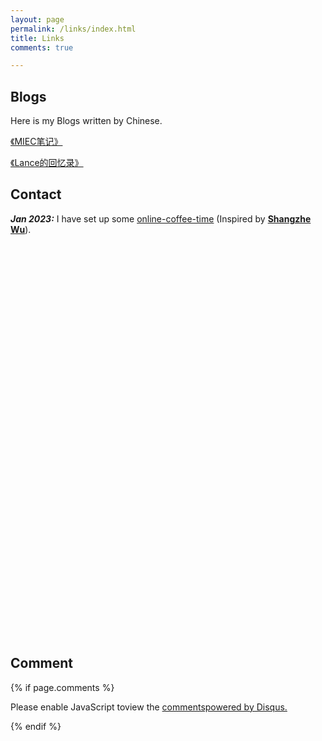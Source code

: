 ```yaml
---
layout: page
permalink: /links/index.html
title: Links
comments: true

---
```


## Blogs

Here is my Blogs written by Chinese.

[《MIEC笔记》](https://mieclance.club/bao/lance-note)

[《Lance的回忆录》](https://mieclance.club/bao/lance-memoirs)

## Contact

***Jan 2023:*** I have set up some [online-coffee-time](https://calendly.com/lancecai/meet-with-lance) (Inspired by **[Shangzhe Wu](https://elliottwu.com/)**).

<!-- Calendly inline widget begin -->

<div class="calendly-inline-widget" data-url="https://calendly.com/lancecai/meet-with-lance" style="min-width:320px;height:630px;"></div>
<script type="text/javascript" src="https://assets.calendly.com/assets/external/widget.js" async></script>

<!-- Calendly inline widget end -->

## Comment

{% if page.comments %}
<div id="disqus_thread"></div>
<script>
var disqus_config = function () {
this.page.url ="https://caihanlin.com/{{page.url}}" // <--- 修改成你的博客地址
this.page.identifier ="https://caihanlin.com/{{page.url}}";
};
(function() { // DON'T EDIT BELOW THISLINE
var d = document, s = d.createElemen('script');
s.src ='https://www-caihanlin-com.disqus.com/embed.js';// <--- 修改成你的 disqus 站点缩写名
s.setAttribute('data-timestamp', +newDate());
(d.head || d.body).appendChild(s);
})();
</script>


<noscript>Please enable JavaScript toview the <a href="https://disqus.com/ref_noscript" rel="nofollow">commentspowered by Disqus.</a></noscript>

{% endif %}
